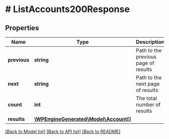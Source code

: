 # # ListAccounts200Response

## Properties

Name | Type | Description | Notes
------------ | ------------- | ------------- | -------------
**previous** | **string** | Path to the previous page of results | [optional]
**next** | **string** | Path to the next page of results | [optional]
**count** | **int** | The total number of results | [optional]
**results** | [**\WPEngineGenerated\Model\Account[]**](Account.md) |  | [optional]

[[Back to Model list]](../../README.md#models) [[Back to API list]](../../README.md#endpoints) [[Back to README]](../../README.md)

